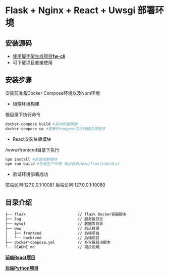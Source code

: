 # Flask + Nginx + React + Uwsgi 部署环境

## 安装源码

* [使用脚手架生成项目**fw-cli**](https://github.com/dusunboy/fw-cli)
* 可下载项目直接使用

## 安装步骤

安装前准备Docker Compose环境以及Npm环境

* 镜像环境构建

根目录下执行命令

``` bash
docker-compose build #自动构建镜像
docker-compose up #更新的compose文件构建应用程序
```

* React安装依赖模块

/www/frontend目录下执行

``` bash
npm install #安装依赖模块
npm run build #生成生产环境 输出目录/www/frontend/dist
```

* 验证环境部署成功

前端访问:127.0.0.1:10081
后端访问:127.0.0.1:10080

## 目录介绍

``` txt
├── flask                       // flask Docker容器脚本
├── log                         // 服务器日志
├── mysql                       // 数据库目录
├── www                         // 站点目录
│   ├── frontend                // 前端项目
│   └── backtend                // 后端项目
├── docker-compose.yml          // 多容器启动脚本
└── README.md                   // 项目说明
```

[**前端React项目**](https://github.com/dusunboy/MyFlaskReact/blob/master/www/frontend/README.md)

[**后端Python项目**](https://github.com/dusunboy/MyFlaskReact/blob/master/www/backtend/README.md)
